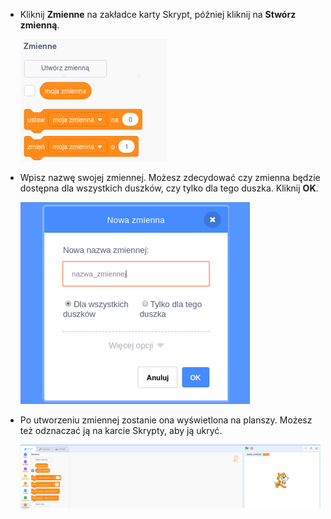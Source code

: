 + Kliknij **Zmienne** na zakładce karty Skrypt, później kliknij na **Stwórz zmienną**.
    
    ![Bloki zmiennej](images/data-blocks.png)

+ Wpisz nazwę swojej zmiennej. Możesz zdecydować czy zmienna będzie dostępna dla wszystkich duszków, czy tylko dla tego duszka. Kliknij **OK**.
    
    ![Stwórz zmienną](images/create-variable.png)

+ Po utworzeniu zmiennej zostanie ona wyświetlona na planszy. Możesz też odznaczać ją na karcie Skrypty, aby ją ukryć.
    
    ![Zmienna na planszy](images/variable-show.png)